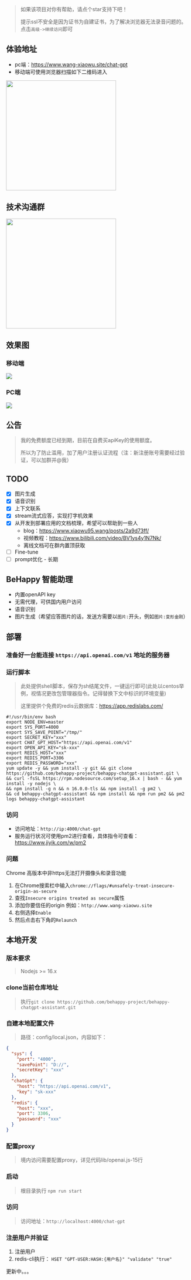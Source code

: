 > 如果该项目对你有帮助，请点个star支持下吧！
> 
> 提示ssl不安全是因为证书为自建证书，为了解决浏览器无法录音问题的。点击`高级->继续访问`即可

## 体验地址
- pc端：https://www.wang-xiaowu.site/chat-gpt
- 移动端可使用浏览器扫描如下二维码进入

<a href="https://cdn.jsdelivr.net/gh/wang-xiaowu/picture_repository@master/chat-gpt-qrcode.png">
  <img align="center" src="https://cdn.jsdelivr.net/gh/wang-xiaowu/picture_repository@master/chat-gpt-qrcode.png" width="300px"/>
</a>

## 技术沟通群
<img src="https://raw.githubusercontent.com/wang-xiaowu/picture_repository/master/behappy_group.jpg" width="300px">

## 效果图
### 移动端
![](https://cdn.jsdelivr.net/gh/wang-xiaowu/picture_repository@master/chat-gpt-mobile.gif)

### PC端
![](https://github.com/wang-xiaowu/picture_repository/blob/master/chat-gpt-pc.gif?raw=true)

## 公告
> 我的免费额度已经到期，目前在自费买apiKey的使用额度。
> 
> 所以为了防止滥用，加了用户注册认证流程（注：新注册账号需要经过验证，可以加群并@我）


## TODO
- [x] 图片生成
- [x] 语音识别
- [x] 上下文联系
- [x] stream流式应答，实现打字机效果
- [x] 从开发到部署应用的文档梳理，希望可以帮助到一些人
  - blog：https://www.xiaowu95.wang/posts/2a9d73ff/
  - 视频教程：https://www.bilibili.com/video/BV1ys4y1N7Nk/
  - 离线文档可在群内置顶获取
- [ ] Fine-tune
- [ ] prompt优化 - 长期

## BeHappy 智能助理
- 内置openAPI key
- 无需代理，可供国内用户访问
- 语音识别
- 图片生成（希望应答图片的话，发送方需要以`图片:`开头，例如`图片:变形金刚`）

## 部署

### 准备好一台能连接 `https://api.openai.com/v1` 地址的服务器

### 运行脚本
> 此处提供shell脚本，保存为sh结尾文件，一键运行即可(此处以centos举例，视情况更改包管理器指令。记得替换下文中标识的环境变量)
>
> 这里提供个免费的redis云数据库：https://app.redislabs.com/


```shell
#!/usr/bin/env bash
export NODE_ENV=master
export SYS_PORT=4000
export SYS_SAVE_POINT="/tmp/"
export SECRET_KEY="xxx"
export CHAT_GPT_HOST="https://api.openai.com/v1"
export OPEN_API_KEY="sk-xxx"
export REDIS_HOST="xxx"
export REDIS_PORT=3306
export REDIS_PASSWORD="xxx"
yum update -y && yum install -y git && git clone https://github.com/behappy-project/behappy-chatgpt-assistant.git \
&& curl -fsSL https://rpm.nodesource.com/setup_16.x | bash - && yum install -y nodejs \
&& npm install -g n && n 16.0.0-tls && npm install -g pm2 \
&& cd behappy-chatgpt-assistant && npm install && npm run pm2 && pm2 logs behappy-chatgpt-assistant
```

### 访问

- 访问地址：`http://ip:4000/chat-gpt`
- 服务运行状况可使用pm2进行查看，具体指令可查看：https://www.jiyik.com/w/pm2

### 问题
Chrome 高版本中非https无法打开摄像头和录音功能
1. 在Chrome搜索栏中输入`chrome://flags/#unsafely-treat-insecure-origin-as-secure`
2. 查找`Insecure origins treated as secure`属性
3. 添加你要信任的origin 例如：`http://www.wang-xiaowu.site`
4. 右侧选择`Enable`
5. 然后点击右下角的`Relaunch`

## 本地开发

### 版本要求

> Nodejs >= 16.x

### clone当前仓库地址
> 执行`git clone https://github.com/behappy-project/behappy-chatgpt-assistant.git`

### 自建本地配置文件

> 路径：config/local.json，内容如下：

```json
{
  "sys": {
    "port": "4000",
    "savePoint": "D://",
    "secretKey": "xxx"
  },
  "chatGpt": {
    "host": "https://api.openai.com/v1",
    "key": "sk-xxx"
  },
  "redis": {
    "host": "xxx",
    "port": 3306,
    "password": "xxx"
  }
}
```
### 配置proxy
> 境内访问需要配置proxy，详见代码lib/openai.js-15行

### 启动
> 根目录执行 `npm run start`

### 访问
> 访问地址：`http://localhost:4000/chat-gpt`

### 注册用户并验证
1. 注册用户
2. redis-cli执行： `HSET "GPT-USER:HASH:{用户名}" "validate" "true"`

更新中。。。
